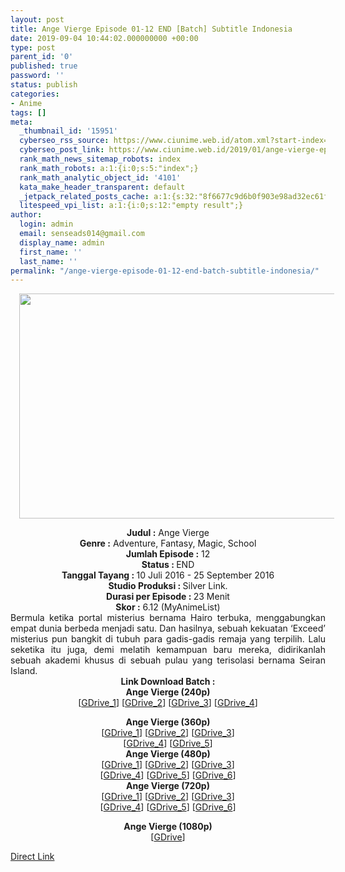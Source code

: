 ```yaml
---
layout: post
title: Ange Vierge Episode 01-12 END [Batch] Subtitle Indonesia
date: 2019-09-04 10:44:02.000000000 +00:00
type: post
parent_id: '0'
published: true
password: ''
status: publish
categories:
- Anime
tags: []
meta:
  _thumbnail_id: '15951'
  cyberseo_rss_source: https://www.ciunime.web.id/atom.xml?start-index=3451&max-results=150
  cyberseo_post_link: https://www.ciunime.web.id/2019/01/ange-vierge-episode-01-12-end-batch.html
  rank_math_news_sitemap_robots: index
  rank_math_robots: a:1:{i:0;s:5:"index";}
  rank_math_analytic_object_id: '4101'
  kata_make_header_transparent: default
  _jetpack_related_posts_cache: a:1:{s:32:"8f6677c9d6b0f903e98ad32ec61f8deb";a:2:{s:7:"expires";i:1650910089;s:7:"payload";a:0:{}}}
  litespeed_vpi_list: a:1:{i:0;s:12:"empty result";}
author:
  login: admin
  email: senseads014@gmail.com
  display_name: admin
  first_name: ''
  last_name: ''
permalink: "/ange-vierge-episode-01-12-end-batch-subtitle-indonesia/"
---
```

<div class="separator" style="clear: both; text-align: center;"><a href="https://1.bp.blogspot.com/--9_BH7nC65w/XCzCbFt-udI/AAAAAAAAF9I/zAhVOwfxt-EUnH1fV-nYi0T4ZbRTdK-FQCLcBGAs/s1600/Ange%2BVierge.jpg" imageanchor="1" style="margin-left: 1em; margin-right: 1em;"><img border="0" data-original-height="720" data-original-width="1280" height="360" src="{{ site.baseurl }}/assets/2019/09/Ange%2BVierge.jpg" width="640" /></a></div>
<p>
<div style="text-align: center;"><b>Judul :</b> Ange Vierge</div>
<div style="text-align: center;"><b><b>Genre :</b></b> Adventure, Fantasy, Magic, School</div>
<div style="text-align: center;"><b>Jumlah Episode :</b> 12<br /><b>Status :&nbsp;</b>END<br /><b>Tanggal Tayang : </b>10 Juli 2016 - 25 September 2016<br /><b>Studio Produksi : </b><b></b>Silver Link.<br /><b>Durasi per Episode :&nbsp;</b>23 Menit</div>
<div style="text-align: center;"><b>Skor :</b> 6.12 (MyAnimeList)</div>
<div style="text-align: justify;"></div>
<div style="text-align: justify;">Bermula ketika portal misterius bernama Hairo terbuka, menggabungkan empat dunia berbeda menjadi satu. Dan hasilnya, sebuah kekuatan ‘Exceed’ misterius pun bangkit di tubuh para gadis-gadis remaja yang terpilih. Lalu seketika itu juga, demi melatih kemampuan baru mereka, didirikanlah sebuah akademi khusus di sebuah pulau yang terisolasi bernama Seiran Island.</div>
<div style="text-align: justify;"></div>
<div style="text-align: justify;"></div>
<div style="text-align: center;"><b>Link Download Batch :</b></div>
<div style="text-align: center;">
<div style="text-align: center;"><b>Ange Vierge (240p)</b></div>
<div style="text-align: center;">[<a href="https://drive.google.com/uc?export=download&amp;id=10JDqycUrZGCJs9dVbrsd0Vau0X6V_dAU" target="_blank" rel="noopener">GDrive_1</a>] [<a href="https://drive.google.com/uc?export=download&amp;id=1bvntCTTFJu89ObbHbPViRUS6uYkkICVd" target="_blank" rel="noopener">GDrive_2</a>] [<a href="https://drive.google.com/uc?export=download&amp;id=1PyWiDJfDaxqjgAnps6G1nyT1YZNpALT-" target="_blank" rel="noopener">GDrive_3</a>] [<a href="https://drive.google.com/uc?id=0B7Of0X2aYyNAUnZUTVlld2c4dEE&amp;amp;export=download" target="_blank" rel="noopener">GDrive_4</a>]</div>
<p></div>
<div style="text-align: center;"><b>Ange Vierge (360p)</b></div>
<div style="text-align: center;">[<a href="https://drive.google.com/uc?export=download&amp;id=1EV9DLTCJ_PCiCWtSiYCemfBkduGNi2OD" target="_blank" rel="noopener">GDrive_1</a>] [<a href="https://drive.google.com/uc?export=download&amp;id=1mVZRLmy80ldqqv4VpPB5lLhEdSARuShq" target="_blank" rel="noopener">GDrive_2</a>] [<a href="https://drive.google.com/uc?export=download&amp;id=1153u4nLBG5yZcnIVPjFCdlwcJ2vVf1WM" target="_blank" rel="noopener">GDrive_3</a>]<br />[<a href="https://drive.google.com/uc?export=download&amp;id=18JS_44X13ZXehdPpHoTdFZgNvZ_WT4Dj" target="_blank" rel="noopener">GDrive_4</a>] [<a href="https://drive.google.com/uc?id=0B7Of0X2aYyNAZm9oWE9ub2I5bEE&amp;amp;export=download" target="_blank" rel="noopener">GDrive_5</a>]</div>
<div style="text-align: center;"></div>
<div style="text-align: center;"><b>Ange Vierge (480p)</b><br />[<a href="https://drive.google.com/uc?export=download&amp;id=1o52fWxRfBvemYsQMyulwf0AyIcqFhm9J" target="_blank" rel="noopener">GDrive_1</a>] [<a href="https://drive.google.com/uc?export=download&amp;id=1g1lqJRLzszLCLmaJGU4rPfDuETu9_Qlw" target="_blank" rel="noopener">GDrive_2</a>] [<a href="https://drive.google.com/uc?export=download&amp;id=0B4EIi4r15RhHSnJycWxRS1V5elE" target="_blank" rel="noopener">GDrive_3</a>]<br />[<a href="https://drive.google.com/uc?export=download&amp;id=1n6YYGkP-fBoxWN9vvOnwnoR-mf3n1JbR" target="_blank" rel="noopener">GDrive_4</a>] [<a href="https://drive.google.com/uc?export=download&amp;id=1vySYRrRM3-S6dJ_SjpPp4giPj-0LrmUu" target="_blank" rel="noopener">GDrive_5</a>] [<a href="https://drive.google.com/uc?export=download&amp;id=1aAWDAfxEAg7MCIipbAJD_K-ySIvkGF77" target="_blank" rel="noopener">GDrive_6</a>]</div>
<div style="text-align: center;"><b>Ange Vierge (720p)</b><br />[<a href="https://drive.google.com/uc?export=download&amp;id=16REb2ls6oXjptmVo7lRzHoBuAeh5T60F" target="_blank" rel="noopener">GDrive_1</a>] [<a href="https://drive.google.com/uc?export=download&amp;id=17PjS4UkRqIIlnazeCUByEZVfUI74UBSP" target="_blank" rel="noopener">GDrive_2</a>] [<a href="https://drive.google.com/uc?export=download&amp;id=0B4EIi4r15RhHUUVxWjRUWXFYd0E" target="_blank" rel="noopener">GDrive_3</a>]<br />[<a href="https://drive.google.com/uc?export=download&amp;id=1ReTXuA29xGtr_SUijxaT9ooFKIfJVd-X" target="_blank" rel="noopener">GDrive_4</a>] [<a href="https://drive.google.com/uc?export=download&amp;id=1_wcDQJaGz_gNnOVsp28NdGG_iOEkcd6_" target="_blank" rel="noopener">GDrive_5</a>] [<a href="https://drive.google.com/uc?export=download&amp;id=1Z3dUA3wX5vSWqxaqQsiOzoj_fPrkq3ay" target="_blank" rel="noopener">GDrive_6</a>]</p>
<p><b>Ange Vierge (1080p)</b><br />[<a href="https://drive.google.com/uc?export=download&amp;id=0BwAdsl_vKq3wZU5ZLU9RbllhWVU" target="_blank" rel="noopener">GDrive</a>]</div>
<link rel="stylesheet" href="https://cdnjs.cloudflare.com/ajax/libs/font-awesome/4.7.0/css/font-awesome.min.css" />
<div class="divbtn"> <a href="https://handymansurrender.com/fihup8buzv?key=94550f7ce39444073321dde3b8782f97" class="btn"><i class="fa fa-download"></i> Direct Link</a> </div>
